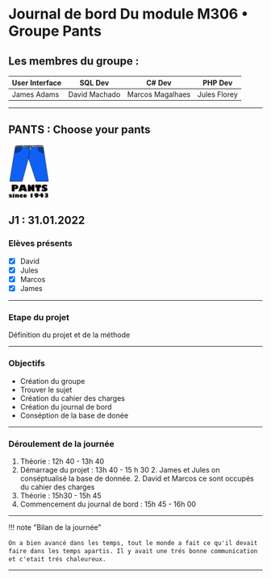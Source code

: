 # Journal de bord Du module M306 • Groupe Pants

## Les membres du groupe :

| User Interface |    SQL Dev    |       C# Dev     |    PHP Dev   |
| -------------- | ------------- | ---------------- |--------------|
|  James Adams   | David Machado | Marcos Magalhaes | Jules Florey |



---
## PANTS : Choose your pants

![Pants](https://raw.githubusercontent.com/azrod2K/Pants/main/bestlogoptp.png)


## J1 : 31.01.2022

### Elèves présents
- [x] David
- [x] Jules
- [x] Marcos
- [x] James

---
### Etape du projet
Définition du projet et de la méthode

---
### Objectifs
* Création du groupe 
* Trouver le sujet
* Création du cahier des charges  
* Création du journal de bord
* Conséption de la base de donée


---

### Déroulement de la journée
1. Théorie : 12h 40 - 13h 40
2. Démarrage du projet : 13h 40 - 15 h 30
    2. James et Jules on conséptualisé la base de donnée.
    2. David et Marcos ce sont occupés du cahier des charges
3. Théorie : 15h30 - 15h 45
4. Commencement du journal de bord : 15h 45 - 16h 00

---

!!! note "Bilan de la journée"    

    On a bien avancé dans les temps, tout le monde a fait ce qu'il devait faire dans les temps apartis. Il y avait une trés bonne communication et c'etait trés chaleureux.

---




